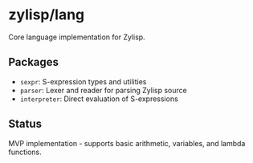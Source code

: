# zylisp/lang

Core language implementation for Zylisp.

## Packages

- `sexpr`: S-expression types and utilities
- `parser`: Lexer and reader for parsing Zylisp source
- `interpreter`: Direct evaluation of S-expressions

## Status

MVP implementation - supports basic arithmetic, variables, and lambda functions.

